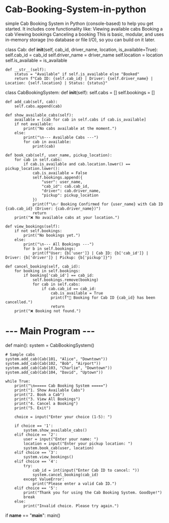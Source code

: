 # Cab-Booking-System-in-python
simple Cab Booking System in Python (console-based) to help you get started. It includes core functionality like:  Viewing available cabs  Booking a cab  Viewing bookings  Canceling a booking  This is basic, modular, and uses in-memory storage (no database or file I/O), so you can build on it later.

class Cab:
    def __init__(self, cab_id, driver_name, location, is_available=True):
        self.cab_id = cab_id
        self.driver_name = driver_name
        self.location = location
        self.is_available = is_available

    def __str__(self):
        status = "Available" if self.is_available else "Booked"
        return f"Cab ID: {self.cab_id} | Driver: {self.driver_name} | Location: {self.location} | Status: {status}"


class CabBookingSystem:
    def __init__(self):
        self.cabs = []
        self.bookings = []

    def add_cab(self, cab):
        self.cabs.append(cab)

    def show_available_cabs(self):
        available = [cab for cab in self.cabs if cab.is_available]
        if not available:
            print("No cabs available at the moment.")
        else:
            print("\n--- Available Cabs ---")
            for cab in available:
                print(cab)

    def book_cab(self, user_name, pickup_location):
        for cab in self.cabs:
            if cab.is_available and cab.location.lower() == pickup_location.lower():
                cab.is_available = False
                self.bookings.append({
                    "user": user_name,
                    "cab_id": cab.cab_id,
                    "driver": cab.driver_name,
                    "pickup": pickup_location
                })
                print(f"\n✅ Booking Confirmed for {user_name} with Cab ID {cab.cab_id} (Driver: {cab.driver_name})")
                return
        print("❌ No available cabs at your location.")

    def view_bookings(self):
        if not self.bookings:
            print("No bookings yet.")
        else:
            print("\n--- All Bookings ---")
            for b in self.bookings:
                print(f"User: {b['user']} | Cab ID: {b['cab_id']} | Driver: {b['driver']} | Pickup: {b['pickup']}")

    def cancel_booking(self, cab_id):
        for booking in self.bookings:
            if booking['cab_id'] == cab_id:
                self.bookings.remove(booking)
                for cab in self.cabs:
                    if cab.cab_id == cab_id:
                        cab.is_available = True
                        print(f"🚫 Booking for Cab ID {cab_id} has been cancelled.")
                        return
        print("❌ Booking not found.")


# --- Main Program ---
def main():
    system = CabBookingSystem()

    # Sample cabs
    system.add_cab(Cab(101, "Alice", "Downtown"))
    system.add_cab(Cab(102, "Bob", "Airport"))
    system.add_cab(Cab(103, "Charlie", "Downtown"))
    system.add_cab(Cab(104, "David", "Uptown"))

    while True:
        print("\n===== Cab Booking System =====")
        print("1. Show Available Cabs")
        print("2. Book a Cab")
        print("3. View All Bookings")
        print("4. Cancel a Booking")
        print("5. Exit")

        choice = input("Enter your choice (1-5): ")

        if choice == '1':
            system.show_available_cabs()
        elif choice == '2':
            user = input("Enter your name: ")
            location = input("Enter your pickup location: ")
            system.book_cab(user, location)
        elif choice == '3':
            system.view_bookings()
        elif choice == '4':
            try:
                cab_id = int(input("Enter Cab ID to cancel: "))
                system.cancel_booking(cab_id)
            except ValueError:
                print("Please enter a valid Cab ID.")
        elif choice == '5':
            print("Thank you for using the Cab Booking System. Goodbye!")
            break
        else:
            print("Invalid choice. Please try again.")


if __name__ == "__main__":
    main()

